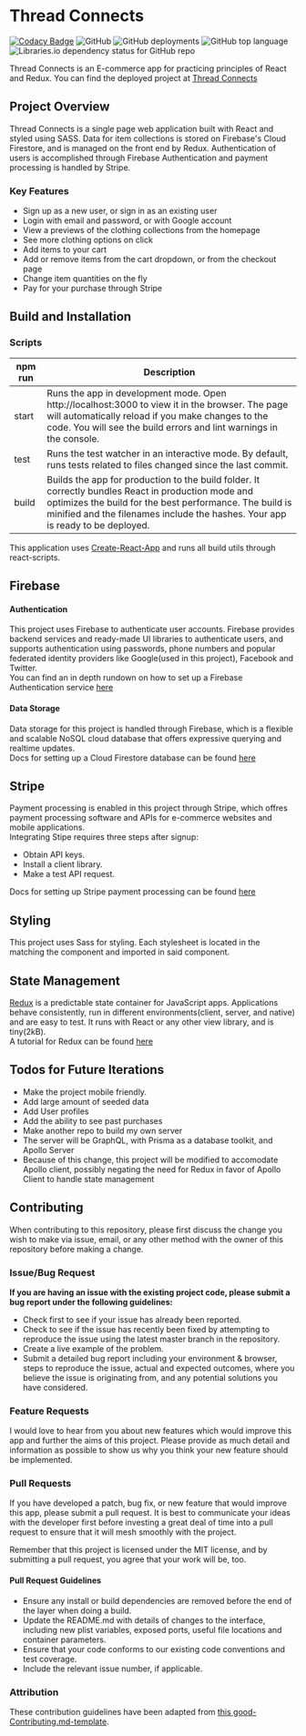 
# Thread Connects 

[![Codacy Badge](https://api.codacy.com/project/badge/Grade/10cab5db6ec74779bda252a2bfe34a59)](https://app.codacy.com/gh/rjcrter11/E-commerce-app?utm_source=github.com&utm_medium=referral&utm_content=rjcrter11/E-commerce-app&utm_campaign=Badge_Grade)
![GitHub](https://img.shields.io/github/license/rjcrter11/E-commerce-app?style=plastic)
![GitHub deployments](https://img.shields.io/github/deployments/rjcrter11/E-commerce-app/preview?label=Vercel&logo=vercel&style=plastic)
![GitHub top language](https://img.shields.io/github/languages/top/rjcrter11/E-commerce-app?style=plastic)
![Libraries.io dependency status for GitHub repo](https://img.shields.io/librariesio/github/rjcrter11/E-commerce-app?style=plastic)

Thread Connects is an E-commerce app for practicing principles of React and Redux. You can find the deployed project at [Thread Connects](https://thread-connects.vercel.app/)


## Project Overview
Thread Connects is a single page web application built with React and styled using SASS. Data for item collections is stored on Firebase's Cloud Firestore, and is managed on the front end by Redux. 
Authentication of users is accomplished through Firebase Authentication and payment processing is handled by Stripe. 

### Key Features 

- Sign up as a new user, or sign in as an existing user
- Login with email and password, or with Google account 
- View a previews of the clothing collections from the homepage
- See more clothing options on click
- Add items to your cart
- Add or remove items from the cart dropdown, or from the checkout page
- Change item quantities on the fly 
- Pay for your purchase through Stripe

## Build and Installation

### Scripts 

| npm run | Description                                                                                                                                                                                                                                      |
| ------- | ------------------------------------------------------------------------------------------------------------------------------------------------------------------------------------------------------------------------------------------------ |
| start   | Runs the app in development mode. Open http://localhost:3000 to view it in the browser. The page will automatically reload if you make changes to the code. You will see the build errors and lint warnings in the console.                      |
| test    | Runs the test watcher in an interactive mode. By default, runs tests related to files changed since the last commit.                                                                                                                             |
| build   | Builds the app for production to the build folder. It correctly bundles React in production mode and optimizes the build for the best performance. The build is minified and the filenames include the hashes. Your app is ready to be deployed. |

This application uses [Create-React-App](https://github.com/facebook/create-react-app) and runs all build utils through react-scripts.

## Firebase 

#### Authentication

This project uses Firebase to authenticate user accounts. Firebase provides backend services and ready-made UI libraries to authenticate users, and supports authentication using passwords, phone numbers and popular federated identity providers like Google(used in this project), Facebook and Twitter.   
You can find an in depth rundown on how to set up a Firebase Authentication service [here](https://firebase.google.com/docs/web/setup?authuser=0)

#### Data Storage

Data storage for this project is handled through Firebase, which is a flexible and scalable NoSQL cloud database that offers expressive querying and realtime updates.   
Docs for setting up a Cloud Firestore database can be found [here](https://firebase.google.com/docs/firestore/quickstart?authuser=0)

## Stripe
Payment processing is enabled in this project through Stripe, which offres payment processing software and APIs for e-commerce websites and mobile applications.  
Integrating Stipe requires three steps after signup:  
  - Obtain API keys. 
  - Install a client library. 
  - Make a test API request.   
  
Docs for setting up Stripe payment processing can be found [here](https://stripe.com/docs/development/quickstart)


## Styling 

This project uses Sass for styling. Each stylesheet is located in the matching the component and imported in said component. 

## State Management

[Redux](https://www.redux.org) is a predictable state container for JavaScript apps. Applications behave consistently, run in different environments(client, server, and native) and are easy to test. It runs with React or any other view library, and is tiny(2kB).   
A tutorial for Redux can be found [here](https://redux.js.org/tutorials/essentials/part-1-overview-concepts)

## Todos for Future Iterations 
- Make the project mobile friendly. 
- Add large amount of seeded data 
- Add User profiles
- Add the ability to see past purchases
- Make another repo to build my own server
- The server will be GraphQL, with Prisma as a database toolkit, and Apollo Server
- Because of this change, this project will be modified to accomodate Apollo client, possibly negating the need for Redux 
  in favor of Apollo Client to handle state management 

## Contributing

When contributing to this repository, please first discuss the change you wish to make via issue, email, or any other method with the owner of this repository before making a change.


### Issue/Bug Request

**If you are having an issue with the existing project code, please submit a bug report under the following guidelines:**

- Check first to see if your issue has already been reported.
- Check to see if the issue has recently been fixed by attempting to reproduce the issue using the latest master branch in the repository.
- Create a live example of the problem.
- Submit a detailed bug report including your environment & browser, steps to reproduce the issue, actual and expected outcomes, where you believe the issue is originating from, and any potential solutions you have considered.

### Feature Requests

I would love to hear from you about new features which would improve this app and further the aims of this project. Please provide as much detail and information as possible to show us why you think your new feature should be implemented.

### Pull Requests

If you have developed a patch, bug fix, or new feature that would improve this app, please submit a pull request. It is best to communicate your ideas with the developer first before investing a great deal of time into a pull request to ensure that it will mesh smoothly with the project.

Remember that this project is licensed under the MIT license, and by submitting a pull request, you agree that your work will be, too.

#### Pull Request Guidelines

- Ensure any install or build dependencies are removed before the end of the layer when doing a build.
- Update the README.md with details of changes to the interface, including new plist variables, exposed ports, useful file locations and container parameters.
- Ensure that your code conforms to our existing code conventions and test coverage.
- Include the relevant issue number, if applicable.

### Attribution

These contribution guidelines have been adapted from [this good-Contributing.md-template](https://gist.github.com/PurpleBooth/b24679402957c63ec426).
